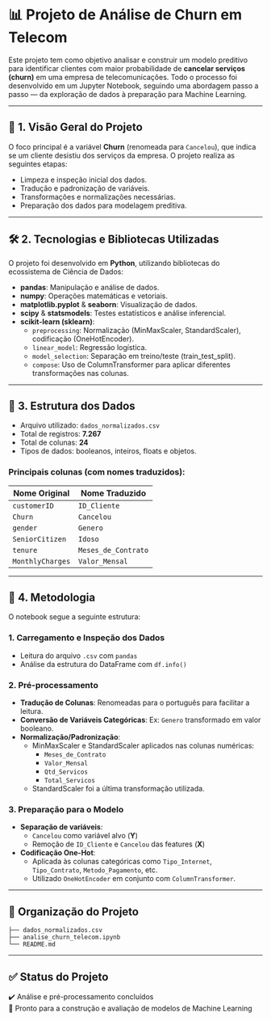 # 📊 Projeto de Análise de Churn em Telecom

Este projeto tem como objetivo analisar e construir um modelo preditivo para identificar clientes com maior probabilidade de **cancelar serviços (churn)** em uma empresa de telecomunicações. Todo o processo foi desenvolvido em um Jupyter Notebook, seguindo uma abordagem passo a passo — da exploração de dados à preparação para Machine Learning.

---

## 📌 1. Visão Geral do Projeto

O foco principal é a variável **Churn** (renomeada para `Cancelou`), que indica se um cliente desistiu dos serviços da empresa. O projeto realiza as seguintes etapas:

- Limpeza e inspeção inicial dos dados.
- Tradução e padronização de variáveis.
- Transformações e normalizações necessárias.
- Preparação dos dados para modelagem preditiva.

---

## 🛠️ 2. Tecnologias e Bibliotecas Utilizadas

O projeto foi desenvolvido em **Python**, utilizando bibliotecas do ecossistema de Ciência de Dados:

- **pandas**: Manipulação e análise de dados.
- **numpy**: Operações matemáticas e vetoriais.
- **matplotlib.pyplot** & **seaborn**: Visualização de dados.
- **scipy** & **statsmodels**: Testes estatísticos e análise inferencial.
- **scikit-learn (sklearn)**:
  - `preprocessing`: Normalização (MinMaxScaler, StandardScaler), codificação (OneHotEncoder).
  - `linear_model`: Regressão logística.
  - `model_selection`: Separação em treino/teste (train_test_split).
  - `compose`: Uso de ColumnTransformer para aplicar diferentes transformações nas colunas.

---

## 🧾 3. Estrutura dos Dados

- Arquivo utilizado: `dados_normalizados.csv`
- Total de registros: **7.267**
- Total de colunas: **24**
- Tipos de dados: booleanos, inteiros, floats e objetos.

### Principais colunas (com nomes traduzidos):
| Nome Original     | Nome Traduzido     |
|-------------------|--------------------|
| `customerID`      | `ID_Cliente`       |
| `Churn`           | `Cancelou`         |
| `gender`          | `Genero`           |
| `SeniorCitizen`   | `Idoso`            |
| `tenure`          | `Meses_de_Contrato`|
| `MonthlyCharges`  | `Valor_Mensal`     |

---

## 🧪 4. Metodologia

O notebook segue a seguinte estrutura:

### 1. Carregamento e Inspeção dos Dados
- Leitura do arquivo `.csv` com `pandas`
- Análise da estrutura do DataFrame com `df.info()`

### 2. Pré-processamento
- **Tradução de Colunas**: Renomeadas para o português para facilitar a leitura.
- **Conversão de Variáveis Categóricas**: Ex: `Genero` transformado em valor booleano.
- **Normalização/Padronização**:
  - MinMaxScaler e StandardScaler aplicados nas colunas numéricas:
    - `Meses_de_Contrato`
    - `Valor_Mensal`
    - `Qtd_Servicos`
    - `Total_Servicos`
  - StandardScaler foi a última transformação utilizada.

### 3. Preparação para o Modelo
- **Separação de variáveis**:
  - `Cancelou` como variável alvo (**Y**)
  - Remoção de `ID_Cliente` e `Cancelou` das features (**X**)
- **Codificação One-Hot**:
  - Aplicada às colunas categóricas como `Tipo_Internet`, `Tipo_Contrato`, `Metodo_Pagamento`, etc.
  - Utilizado `OneHotEncoder` em conjunto com `ColumnTransformer`.

---

## 📂 Organização do Projeto

```
├── dados_normalizados.csv
├── analise_churn_telecom.ipynb
└── README.md
```

---

## ✅ Status do Projeto

✔️ Análise e pré-processamento concluídos  
🧠 Pronto para a construção e avaliação de modelos de Machine Learning
